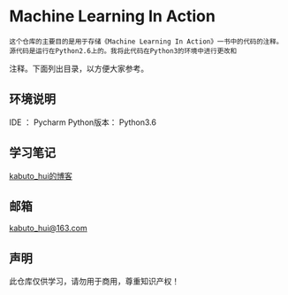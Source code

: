 # Machine Learning In Action

    这个仓库的主要目的是用于存储《Machine Learning In Action》一书中的代码的注释。源代码是运行在Python2.6上的。我将此代码在Python3的环境中进行更改和
注释。下面列出目录，以方便大家参考。

## 环境说明
IDE ： Pycharm
Python版本： Python3.6

## 学习笔记
[kabuto_hui的博客](https://blog.csdn.net/kabuto_hui)

## 邮箱
kabuto_hui@163.com

## 声明
此仓库仅供学习，请勿用于商用，尊重知识产权！
    
